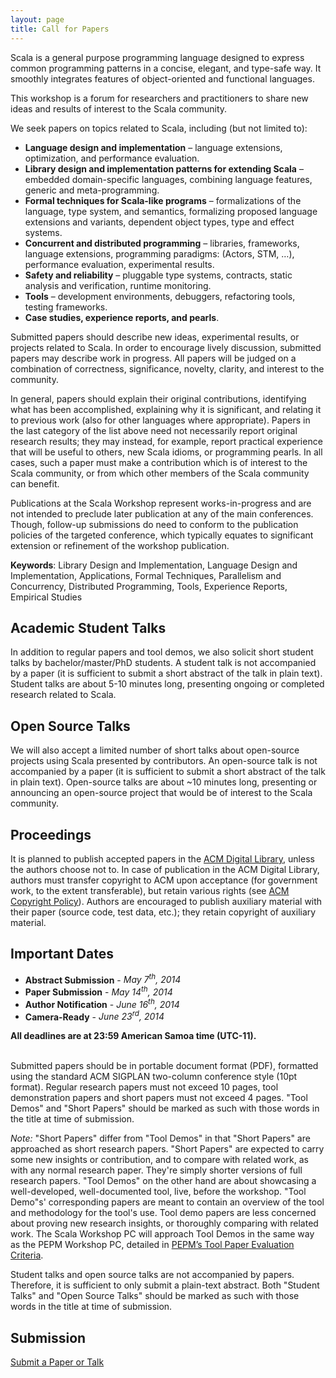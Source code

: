 ```yaml
---
layout: page
title: Call for Papers
---
```


Scala is a general purpose programming language designed to express common
programming patterns in a concise, elegant, and type-safe way. It smoothly
integrates features of object-oriented and functional languages.

This workshop is a forum for researchers and practitioners to share new ideas
and results of interest to the Scala community.

We seek papers on topics related to Scala, including (but not limited to):

- **Language design and implementation** – language extensions, optimization, and performance evaluation.
- **Library design and implementation patterns for extending Scala** – embedded domain-specific languages, combining language features, generic and meta-programming.
- **Formal techniques for Scala-like programs** – formalizations of the language, type system, and semantics, formalizing proposed language extensions and variants, dependent object types, type and effect systems.
- **Concurrent and distributed programming** – libraries, frameworks, language extensions, programming paradigms: (Actors, STM, …), performance evaluation, experimental results.
- **Safety and reliability** – pluggable type systems, contracts, static analysis and verification, runtime monitoring.
- **Tools** – development environments, debuggers, refactoring tools, testing frameworks.
- **Case studies, experience reports, and pearls**.

Submitted papers should describe new ideas, experimental results, or projects
related to Scala. In order to encourage lively discussion, submitted papers
may describe work in progress. All papers will be judged on a combination of
correctness, significance, novelty, clarity, and interest to the community.

In general, papers should explain their original contributions, identifying
what has been accomplished, explaining why it is significant, and relating it
to previous work (also for other languages where appropriate). Papers in the
last category of the list above need not necessarily report original research
results; they may instead, for example, report practical experience that will
be useful to others, new Scala idioms, or programming pearls. In all cases,
such a paper must make a contribution which is of interest to the Scala
community, or from which other members of the Scala community can benefit.

Publications at the Scala Workshop represent works-in-progress and are not
intended to preclude later publication at any of the main conferences. Though,
follow-up submissions do need to conform to the publication policies of the
targeted conference, which typically equates to significant extension or
refinement of the workshop publication.

**Keywords**: Library Design and Implementation, Language Design and
Implementation, Applications, Formal Techniques, Parallelism and Concurrency,
Distributed Programming, Tools, Experience Reports, Empirical Studies

## Academic Student Talks

In addition to regular papers and tool demos, we also solicit short student
talks by bachelor/master/PhD students. A student talk is not accompanied by a
paper (it is sufficient to submit a short abstract of the talk in plain text).
Student talks are about 5-10 minutes long, presenting ongoing or completed
research related to Scala.

## Open Source Talks

We will also accept a limited number of short talks about open-source projects
using Scala presented by contributors. An open-source talk is not accompanied
by a paper (it is sufficient to submit a short abstract of the talk in plain
text). Open-source talks are about ~10 minutes long, presenting or announcing
an open-source project that would be of interest to the Scala community.

## Proceedings

It is planned to publish accepted papers in the [ACM Digital Library](http://dl.acm.org/), unless
the authors choose not to. In case of publication in the ACM Digital Library,
authors must transfer copyright to ACM upon acceptance (for government work,
to the extent transferable), but retain various rights (see [ACM Copyright Policy](http://www.acm.org/publications/policies/copyright_policy)).
Authors are encouraged to publish auxiliary material with their paper
(source code, test data, etc.); they retain copyright of auxiliary material.


## Important Dates

<div class="important-dates">
  <ul>
    <li><strong>Abstract Submission</strong> - <i>May 7<sup>th</sup>, 2014</i></li>
    <li><strong>Paper Submission</strong> - <i>May 14<sup>th</sup>, 2014</i></li>
    <li><strong>Author Notification</strong> - <i>June 16<sup>th</sup>, 2014</i></li>
    <li><strong>Camera-Ready</strong> - <i>June 23<sup>rd</sup>, 2014</i></li>
  </ul>
</div>

<div class="centered">
  <strong>All deadlines are at 23:59 American Samoa time (UTC-11).</strong>
</div>
<br/>

Submitted papers should be in portable document format (PDF), formatted using
the standard ACM SIGPLAN two-column conference style (10pt format). Regular
research papers must not exceed 10 pages, tool demonstration papers and short
papers must not exceed 4 pages. "Tool Demos" and "Short Papers" should be
marked as such with those words in the title at time of submission.

_Note:_ "Short Papers" differ from "Tool Demos" in that "Short Papers" are
approached as short research papers. "Short Papers" are expected to carry some
new insights or contribution, and to compare with related work, as with any
normal research paper. They're simply shorter versions of full research
papers. "Tool Demos" on the other hand are about showcasing a well-developed,
well-documented tool, live, before the workshop. "Tool Demo"s' corresponding
papers are meant to contain an overview of the tool and methodology for the
tool's use. Tool demo papers are less concerned about proving new research
insights, or thoroughly comparing with related work. The Scala Workshop PC
will approach Tool Demos in the same way as the PEPM Workshop PC, detailed in
[PEPM’s Tool Paper Evaluation Criteria](http://www.program-transformation.org/PEPM14/ToolPaperAdvice).

Student talks and open source talks are not accompanied by papers. Therefore,
it is sufficient to only submit a plain-text abstract. Both "Student Talks"
and "Open Source Talks" should be marked as such with those words in the title
at time of submission.

## Submission

<div class="centered">
  <a href="https://www.easychair.org/conferences/?conf=scala2014" class="btn btn-outline btn-lg">Submit a Paper or Talk</a>
</div>

<!-- The submission site is now closed to new submissions. Authors who have
submitted papers may view or download their submission via EasyChair
[https://www.easychair.org/conferences/?conf=scala2014](https://www.easychair.org/conferences/?conf=scala2014)
 -->
